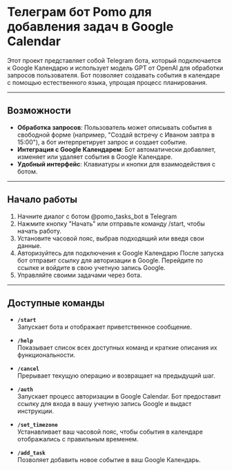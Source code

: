 # Телеграм бот Pomo для добавления задач в Google Calendar 

Этот проект представляет собой Telegram бота, который подключается к Google Календарю и использует модель GPT от OpenAI для обработки запросов пользователя. Бот позволяет создавать события в календаре с помощью естественного языка, упрощая процесс планирования.

---

## Возможности

- **Обработка запросов**: Пользователь может описывать события в свободной форме (например, "Создай встречу с Иваном завтра в 15:00"), а бот интерпретирует запрос и создает событие.
- **Интеграция с Google Календарем**: Бот автоматически добавляет, изменяет или удаляет события в Google Календаре.
- **Удобный интерфейс**: Клавиатуры и кнопки для взаимодействия с ботом.

---
## Начало работы
1. Начните диалог с ботом @pomo_tasks_bot в Telegram
2. Нажмите кнопку "Начать" или отправьте команду /start, чтобы начать работу.
3. Установите часовой пояс, выбрав подходящий или введя свои данные.
4. Авторизуйтесь для подключения к Google Календарю
После запуска бот отправит ссылку для авторизации в Google. Перейдите по ссылке и войдите в свою учетную запись Google.
5. Управляйте своими задачами через бота.
___
## Доступные команды
- **`/start`**  
Запускает бота и отображает приветственное сообщение.
- **`/help`**  
  Показывает список всех доступных команд и краткие описания их функциональности.

- **`/cancel`**  
  Прерывает текущую операцию и возвращает на предыдущий шаг. 

- **`/auth`**  
  Запускает процесс авторизации в Google Calendar. Бот предоставит ссылку для входа в вашу учетную запись Google и выдаст инструкции.

- **`/set_timezone`**  
  Устанавливает ваш часовой пояс, чтобы события в календаре отображались с правильным временем.

- **`/add_task`**  
  Позволяет добавить новое событие в ваш Google Календарь. 